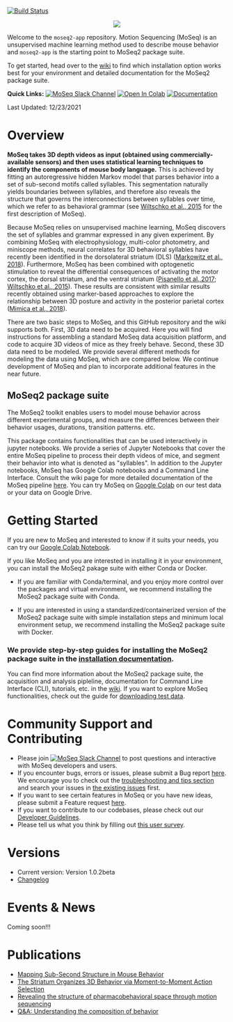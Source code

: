 [![Build Status](https://app.travis-ci.com/dattalab/moseq2-app.svg?token=ptXpSa3Fp9PKqkxJDkDr&branch=dev)](https://app.travis-ci.com/dattalab/moseq2-app)
<p align="center">
  <img src="https://drive.google.com/uc?export=view&id=1oc0_0mlN0VTZEPMQTg_hnYAC87Lb58MI" />
</p>

Welcome to the `moseq2-app` repository. Motion Sequencing (MoSeq) is an unsupervised machine learning method used to describe mouse behavior and `moseq2-app` is the starting point to MoSeq2 package suite.

 To get started, head over to the [wiki](https://github.com/dattalab/moseq2-app/wiki) to find which installation option works best for your environment and detailed documentation for the MoSeq2 package suite.

**Quick Links:**
[![MoSeq Slack Channel](https://img.shields.io/badge/slack-MoSeq-blue.svg?logo=slack)](https://moseqworkspace.slack.com)
[![Open In Colab](https://colab.research.google.com/assets/colab-badge.svg)](https://colab.research.google.com/drive/1WV97_Ko7qu6-l8sE03DCG6SRxcua_3eX?usp=sharing)
[![Documentation](https://img.shields.io/badge/docs-GitHub%20Wiki-blue)](https://github.com/dattalab/moseq2-app/wiki)

Last Updated: 12/23/2021

# Overview

<!---Adapted from 
Datta, Sandeep Robert, David J. Anderson, Kristin Branson, Pietro Perona, and Andrew Leifer. 2019. “Computational Neuroethology: A Call to Action.” Neuron 104 (1): 11–24.
-->
**MoSeq takes 3D depth videos as input (obtained using commercially-available sensors) and then uses statistical learning techniques to identify the components of mouse body language.** This is achieved by fitting an autoregressive hidden Markov model that parses behavior into a set of sub-second motifs called syllables. This segmentation naturally yields boundaries between syllables, and therefore also reveals the structure that governs the interconnections between syllables over time, which we refer to as behavioral grammar (see [Wiltschko et al., 2015](https://www.sciencedirect.com/science/article/pii/S0896627315010375) for the first description of MoSeq). 

Because MoSeq relies on unsupervised machine learning, MoSeq discovers the set of syllables and grammar expressed in any given experiment. By combining MoSeq with electrophysiology, multi-color photometry, and miniscope methods, neural correlates for 3D behavioral syllables have recently been identified in the dorsolateral striatum (DLS) ([Markowitz et al., 2018](https://www.sciencedirect.com/science/article/pii/S0092867418305129)). Furthermore, MoSeq has been combined with optogenetic stimulation to reveal the differential consequences of activating the motor cortex, the dorsal striatum, and the ventral striatum ([Pisanello et al.,2017](https://www.nature.com/articles/nn.4591); [Wiltschko et al., 2015](https://www.sciencedirect.com/science/article/pii/S0896627315010375)). These results are consistent with similar results recently obtained using marker-based approaches to explore the relationship between 3D posture and activity in the posterior parietal cortex ([Mimica et al., 2018](https://www.science.org/doi/10.1126/science.aau2013)).

There are two basic steps to MoSeq, and this GitHub repository and the wiki supports both. First, 3D data need to be acquired. Here you will find instructions for assembling a standard MoSeq data acquisition platform, and code to acquire 3D videos of mice as they freely behave. Second, these 3D data need to be modeled. We provide several different methods for modeling the data using MoSeq, which are compared below. We continue development of MoSeq and plan to incorporate additional features in the near future. 

## MoSeq2 package suite
The MoSeq2 toolkit enables users to model mouse behavior across different experimental groups, and measure the differences between their behavior usages, durations, transition patterns. etc.

This package contains functionalities that can be used interactively in jupyter notebooks. 
We provide a series of Jupyter Notebooks that cover the entire MoSeq pipeline to process their depth videos of mice, and segment their behavior into what is denoted as "syllables". In addition to the Jupyter notebooks, MoSeq has Google Colab notebooks and a Command Line Interface. Consult the wiki page for more detailed documentation of the MoSeq pipeline [here](https://github.com/dattalab/moseq2-app/wiki).
You can try MoSeq on [Google Colab](https://colab.research.google.com/drive/1WV97_Ko7qu6-l8sE03DCG6SRxcua_3eX?usp=sharing) on our test data or your data on Google Drive.

# Getting Started
If you are new to MoSeq and interested to know if it suits your needs, you can try our [Google Colab Notebook](https://colab.research.google.com/drive/1WV97_Ko7qu6-l8sE03DCG6SRxcua_3eX?usp=sharing).

If you like MoSeq and you are interested in installing it in your environment, you can install the MoSeq2 pakage suite with either Conda or Docker. 

- If you are familiar with Conda/terminal, and you enjoy more control over the packages and virtual environment, we recommend installing the MoSeq2 package suite with Conda.

- If you are interested in using a standardized/containerized version of the MoSeq2 package suite with simple installation steps and minimum local environment setup, we recommend installing the MoSeq2 package suite with Docker.

### **We provide step-by-step guides for installing the MoSeq2 package suite in the [installation documentation](https://github.com/dattalab/moseq2-app/wiki/MoSeq2-Installation).**

You can find more information about the MoSeq2 package suite, the acquisition and analysis pipleline, documentation for Command Line Interface (CLI), tutorials, etc. in the [wiki](https://github.com/dattalab/moseq2-app/wiki). If you want to explore MoSeq functionalities, check out the guide for [downloading test data](https://github.com/dattalab/moseq2-app/wiki/Download-Test-Data).

# Community Support and Contributing
- Please join [![MoSeq Slack Channel](https://img.shields.io/badge/slack-MoSeq-blue.svg?logo=slack)](https://moseqworkspace.slack.com) to post questions and interactive with MoSeq developers and users.
- If you encounter bugs, errors or issues, please submit a Bug report [here](https://github.com/dattalab/moseq2-app/issues/new/choose). We encourage you to check out the [troubleshooting and tips section](https://github.com/dattalab/moseq2-app/wiki/Troubleshooting-and-Tips) and search your issues in [the existing issues](https://github.com/dattalab/moseq2-app/issues) first.   
- If you want to see certain features in MoSeq or you have new ideas, please submit a Feature request [here](https://github.com/dattalab/moseq2-app/issues/new/choose).
- If you want to contribute to our codebases, please check out our [Developer Guidelines](https://github.com/dattalab/moseq2-app/wiki/MoSeq-Developer-Guidelines).
- Please tell us what you think by filling out [this user survey](https://forms.gle/FbtEN8E382y8jF3p6).

# Versions
- Current version: Version 1.0.2beta
- [Changelog](https://github.com/dattalab/moseq2-app/wiki/Changelog)

# Events & News
<!---Future events, project related news etc-->
Coming soon!!!

# Publications
<!---I think we have more than just these-->
- [Mapping Sub-Second Structure in Mouse Behavior](http://datta.hms.harvard.edu/wp-content/uploads/2018/01/pub_23.pdf)
- [The Striatum Organizes 3D Behavior via Moment-to-Moment Action Selection](http://datta.hms.harvard.edu/wp-content/uploads/2019/06/Markowitz.final_.pdf)
- [Revealing the structure of pharmacobehavioral space through motion sequencing](https://www.nature.com/articles/s41593-020-00706-3)
- [Q&A: Understanding the composition of behavior](http://datta.hms.harvard.edu/wp-content/uploads/2019/06/Datta-QA.pdf)
